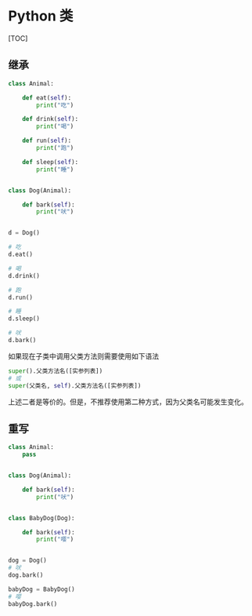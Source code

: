 # Python 类

[TOC]

## 继承

```Python
class Animal:

    def eat(self):
        print("吃")

    def drink(self):
        print("喝")

    def run(self):
        print("跑")

    def sleep(self):
        print("睡")


class Dog(Animal):

    def bark(self):
        print("吠")


d = Dog()

# 吃
d.eat()

# 喝
d.drink()

# 跑
d.run()

# 睡
d.sleep()

# 吠
d.bark()
```

如果现在子类中调用父类方法则需要使用如下语法

```Python
super().父类方法名([实参列表])
# 或
super(父类名, self).父类方法名([实参列表])
```

上述二者是等价的。但是，不推荐使用第二种方式，因为父类名可能发生变化。

## 重写

```Python
class Animal:
    pass


class Dog(Animal):

    def bark(self):
        print("吠")


class BabyDog(Dog):

    def bark(self):
        print("嘤")


dog = Dog()
# 吠
dog.bark()

babyDog = BabyDog()
# 嘤
babyDog.bark()
```

